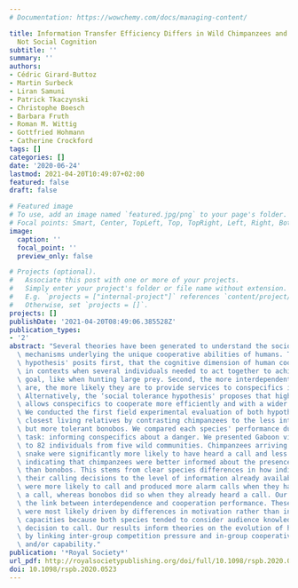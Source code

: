 ```yaml
---
# Documentation: https://wowchemy.com/docs/managing-content/

title: Information Transfer Efficiency Differs in Wild Chimpanzees and Bonobos, but
  Not Social Cognition
subtitle: ''
summary: ''
authors:
- Cédric Girard-Buttoz
- Martin Surbeck
- Liran Samuni
- Patrick Tkaczynski
- Christophe Boesch
- Barbara Fruth
- Roman M. Wittig
- Gottfried Hohmann
- Catherine Crockford
tags: []
categories: []
date: '2020-06-24'
lastmod: 2021-04-20T10:49:07+02:00
featured: false
draft: false

# Featured image
# To use, add an image named `featured.jpg/png` to your page's folder.
# Focal points: Smart, Center, TopLeft, Top, TopRight, Left, Right, BottomLeft, Bottom, BottomRight.
image:
  caption: ''
  focal_point: ''
  preview_only: false

# Projects (optional).
#   Associate this post with one or more of your projects.
#   Simply enter your project's folder or file name without extension.
#   E.g. `projects = ["internal-project"]` references `content/project/deep-learning/index.md`.
#   Otherwise, set `projects = []`.
projects: []
publishDate: '2021-04-20T08:49:06.385528Z'
publication_types:
- '2'
abstract: "Several theories have been generated to understand the socio-cognitive\
  \ mechanisms underlying the unique cooperative abilities of humans. The ‘interdependence\
  \ hypothesis' posits first, that the cognitive dimension of human cooperation evolved\
  \ in contexts when several individuals needed to act together to achieve a common\
  \ goal, like when hunting large prey. Second, the more interdependent individuals\
  \ are, the more likely they are to provide services to conspecifics in other contexts.\
  \ Alternatively, the ‘social tolerance hypothesis' proposes that higher social tolerance\
  \ allows conspecifics to cooperate more efficiently and with a wider range of partners.\
  \ We conducted the first field experimental evaluation of both hypotheses in our\
  \ closest living relatives by contrasting chimpanzees to the less interdependent\
  \ but more tolerant bonobos. We compared each species' performance during a cooperative\
  \ task: informing conspecifics about a danger. We presented Gaboon viper models\
  \ to 82 individuals from five wild communities. Chimpanzees arriving late at the\
  \ snake were significantly more likely to have heard a call and less likely to startle,\
  \ indicating that chimpanzees were better informed about the presence of the threat\
  \ than bonobos. This stems from clear species differences in how individuals adjusted\
  \ their calling decisions to the level of information already available. Chimpanzees\
  \ were more likely to call and produced more alarm calls when they had not yet heard\
  \ a call, whereas bonobos did so when they already heard a call. Our results confirm\
  \ the link between interdependence and cooperation performance. These species differences\
  \ were most likely driven by differences in motivation rather than in cognitive\
  \ capacities because both species tended to consider audience knowledge in their\
  \ decision to call. Our results inform theories on the evolution of human cooperation\
  \ by linking inter-group competition pressure and in-group cooperative motivation\
  \ and/or capability."
publication: '*Royal Society*'
url_pdf: http://royalsocietypublishing.org/doi/full/10.1098/rspb.2020.0523
doi: 10.1098/rspb.2020.0523
---
```

